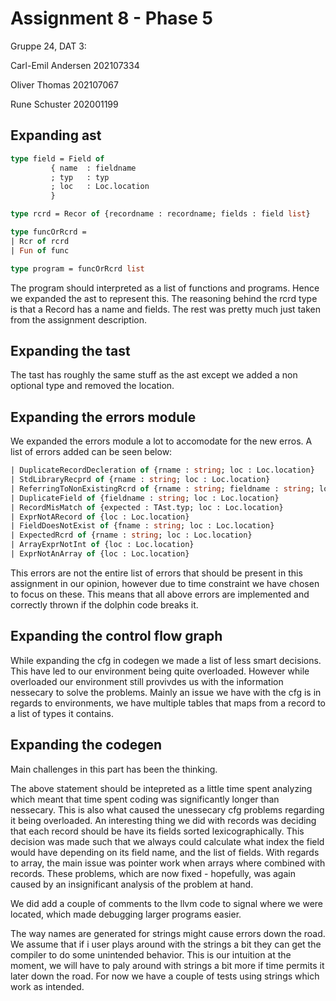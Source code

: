 # Assignment 8 - Phase 5

Gruppe 24, DAT 3:

Carl-Emil Andersen 202107334

Oliver Thomas 202107067

Rune Schuster 202001199

## Expanding ast
```ocaml
type field = Field of 
         { name  : fieldname 
         ; typ   : typ
         ; loc   : Loc.location
         }

type rcrd = Recor of {recordname : recordname; fields : field list}

type funcOrRcrd =
| Rcr of rcrd
| Fun of func

type program = funcOrRcrd list
```
The program should interpreted as a list of functions and programs. Hence we expanded the ast to represent this. 
The reasoning behind the rcrd type is that a Record has a name and fields.
The rest was pretty much just taken from the assignment description.
## Expanding the tast
The tast has roughly the same stuff as the ast except we added a non optional type and removed the location.
## Expanding the errors module
We expanded the errors module a lot to accomodate for the new erros. A list of errors added can be seen below:
```ocaml
| DuplicateRecordDecleration of {rname : string; loc : Loc.location}
| StdLibraryRecprd of {rname : string; loc : Loc.location}
| ReferringToNonExistingRcrd of {rname : string; fieldname : string; loc : Loc.location}
| DuplicateField of {fieldname : string; loc : Loc.location}
| RecordMisMatch of {expected : TAst.typ; loc : Loc.location}
| ExprNotARecord of {loc : Loc.location}
| FieldDoesNotExist of {fname : string; loc : Loc.location}
| ExpectedRcrd of {rname : string; loc : Loc.location}
| ArrayExprNotInt of {loc : Loc.location}
| ExprNotAnArray of {loc : Loc.location}
```
This errors are not the entire list of errors that should be present in this assignment in our opinion, however due to time constraint we have chosen to focus on these. This means that all above errors are implemented and correctly thrown if the dolphin code breaks it.
## Expanding the control flow graph
While expanding the cfg in codegen we made a list of less smart decisions. This have led to our environment being quite overloaded.
However while overloaded our environment still provivdes us with the information nessecary to solve the problems. 
Mainly an issue we have with the cfg is in regards to environments, we have multiple tables that maps from a record to a list of types it contains.
## Expanding the codegen
Main challenges in this part has been the thinking. 

The above statement should be intepreted as a little time spent analyzing which meant that time spent coding was significantly longer than nessecary. 
This is also what caused the unessecary cfg problems regarding it being overloaded. 
An interesting thing we did with records was deciding that each record should be have its fields sorted lexicographically.
This decision was made such that we always could calculate what index the field would have depending on its field name, and the list of fields.
With regards to array, the main issue was pointer work when arrays where combined with records. These problems, which are now fixed - hopefully, was again caused by an insignificant analysis of the problem at hand.

We did add a couple of comments to the llvm code to signal where we were located, which made debugging larger programs easier.

The way names are generated for strings might cause errors down the road. We assume that if i user plays around with the strings a bit they can get the compiler to do some unintended behavior. This is our intuition at the moment, we will have to paly around with strings a bit more if time permits it later down the road. For now we have a couple of tests using strings which work as intended.
